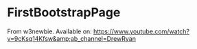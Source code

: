 # FirstBootstrapPage
From w3newbie. Available on: https://www.youtube.com/watch?v=9cKsq14Kfsw&amp;ab_channel=DrewRyan
